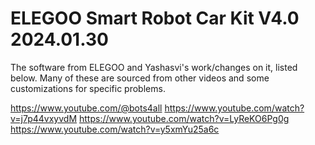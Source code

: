 # ELEGOO Smart Robot Car Kit V4.0 2024.01.30 
The software from ELEGOO and Yashasvi's work/changes on it, listed below. Many of these are sourced from other videos and some customizations for specific problems.


https://www.youtube.com/@bots4all
  https://www.youtube.com/watch?v=j7p44vxyvdM
  https://www.youtube.com/watch?v=LyReKO6Pg0g
  https://www.youtube.com/watch?v=y5xmYu25a6c

